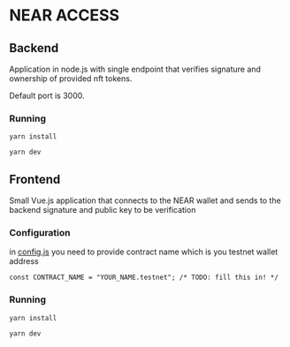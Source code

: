 # NEAR ACCESS

## Backend

Application in node.js with single endpoint that verifies signature and ownership of provided nft tokens.

Default port is 3000.
### Running

`yarn install`

`yarn dev`

## Frontend

Small Vue.js application that connects to the NEAR wallet and sends to the backend signature and public key to be
verification

### **Configuration**

in [config.js](frontend/src/config.js) you need to provide contract name which is you testnet wallet address

`const CONTRACT_NAME = "YOUR_NAME.testnet"; /* TODO: fill this in! */`

### Running

`yarn install`

`yarn dev`
